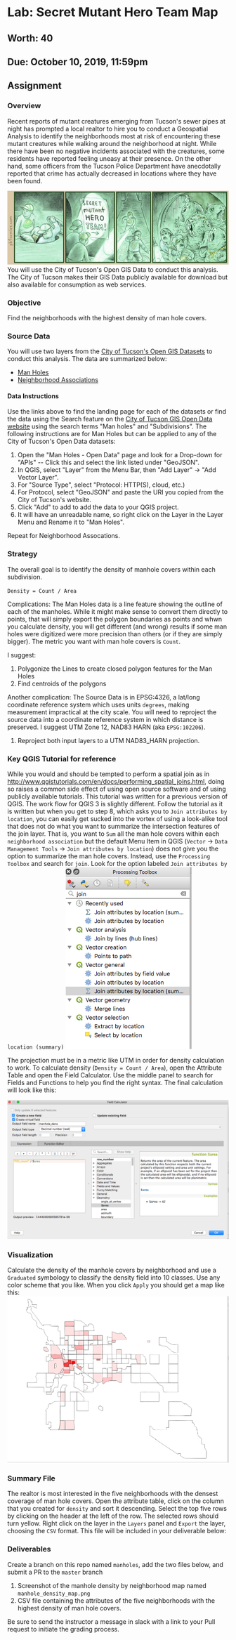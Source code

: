# Lab: Secret Mutant Hero Team Map
## Worth: 40
## Due: October 10, 2019, 11:59pm
## Assignment

### Overview
Recent reports of mutant creatures emerging from Tucson's sewer pipes at night has prompted a local realtor to hire 
you to conduct a Geospatial Analysis to identify the neighborhoods most at risk of encountering these mutant creatures 
while walking around the neighborhood at night. While there have been no negative incidents associated with the creatures, 
some residents have reported feeling uneasy at their presence. On the other hand, some officers from the Tucson Police 
Department have anecdotally reported that crime has actually decreased in locations where they have been found. 

![PBF Comic: Secret Mutant Hero Team](PBF198-Secret_Mutant_Hero_Team.jpg)
You will use the City of Tucson's Open GIS Data to conduct this analysis. The City of Tucson makes their GIS Data publicly available for download but also available for consumption as web services. 

### Objective
Find the neighborhoods with the highest density of man hole covers.

### Source Data
You will use two layers from the [City of Tucson's Open GIS Datasets](http://gisdata.tucsonaz.gov/) to conduct this analysis.
The data are summarized below:
- [Man Holes](http://gisdata.tucsonaz.gov/datasets/60a2bb58e8054bee8562127bfa0d9fc1_9)
- [Neighborhood Associations](http://gisdata.tucsonaz.gov/datasets/828d637891e94d95a2e62cf62ad2f7e0_0)

#### Data Instructions
Use the links above to find the landing page for each of the datasets or find the data using the Search feature on the [City of Tucson GIS Open Data website](http://gisdata.tucsonaz.gov/) using the search terms "Man holes" and "Subdivisions". The following instructions are for Man Holes but can be applied to any of the City of Tucson's Open Data datasets:

1. Open the "Man Holes - Open Data" page and look for a Drop-down for "APIs" -- Click this and select the link listed under "GeoJSON".
2. In QGIS, select "Layer" from the Menu Bar, then "Add Layer" -> "Add Vector Layer". 
3. For "Source Type", select "Protocol: HTTP(S), cloud, etc.)
4. For Protocol, select "GeoJSON" and paste the URI you copied from the City of Tucson's website. 
5. Click "Add" to add to add the data to your QGIS project. 
6. It will have an unreadable name, so right click on the Layer in the Layer Menu and Rename it to "Man Holes".

Repeat for Neighborhood Assocations.

### Strategy
The overall goal is to identify the density of manhole covers within each subdivision. 

`Density = Count / Area`

Complications: The Man Holes data is a line feature showing the outline of each of the manholes. While it might make sense
to convert them directly to points, that will simply export the polygon boundaries as points and whwn you calculate density, you will get different (and wrong) results if some man holes were digitized were more precision than others (or if they are simply bigger). The metric you want with man hole covers is `Count`. 

I suggest:
1. Polygonize the Lines to create closed polygon features for the Man Holes
2. Find centroids of the polygons

Another complication: The Source Data is in EPSG:4326, a lat/long coordinate reference system which uses units `degrees`, making measurement impractical at the city scale. You will need to reproject the source data into a coordinate reference system in which distance is preserved. I suggest UTM Zone 12, NAD83 HARN (aka `EPSG:102206`). 

1. Reproject both input layers to a UTM NAD83_HARN projection.

### Key QGIS Tutorial for reference
While you would and should be tempted to perform a spatial join as in http://www.qgistutorials.com/en/docs/performing_spatial_joins.html, doing so raises a common side effect of using open source software and of using publicly available tutorials. 
This tutorial was written for a previous version of QGIS. The work flow for QGIS 3 is slightly different. Follow the tutorial as it is written but when you get to step 8, which asks you to `Join attributes by location`, you can easily get 
sucked into the vortex of using a look-alike tool that does not do what you want to summarize the intersection features of the join layer. That is, you want to `Sum` all the man hole covers within each `neighborhood association` but the default Menu Item in QGIS (`Vector` -> `Data Management Tools` -> `Join attributes by location`) does not give you the option to summarize the man hole covers. Instead, use the `Processing Toolbox` and search for `join`. Look for the option labeled `Join attributes by location (summary)`
![Join Processing Toolbox Screenshot](join_processing.png)

The projection must be in a metric like UTM in order for density calculation to work. To calculate density (`Density = Count / Area`), open the Attribute Table and open the Field Calculator. Use the middle panel to search for Fields and Functions to help you find the right syntax. The final calculation will look like this:

![Screenshot of field calculator](field_calculator.png)

### Visualization
Calculate the density of the manhole covers by neighborhood and use a `Graduated` symbology to classify the density field into 10 classes. Use any color scheme that you like. When you click `Apply` you should get a map like this:
![Screenshot of density map](sample_screenshot.png)

### Summary File
The realtor is most interested in the five neighborhoods with the densest coverage of man hole covers. Open the attribute table, click on the column that you created for `density` and sort it descending. Select the top five rows by clicking on the header at the left of the row. The selected rows should turn yellow. Right click on the layer in the `Layers` panel and `Export` the layer, choosing the `CSV` format. This file will be included in your deliverable below:

### Deliverables
Create a branch on this repo named `manholes`, add the two files below, and submit a PR to the `master` branch
1. Screenshot of the manhole density by neighborhood map named `manhole_density_map.png`
2. CSV file containing the attributes of the five neighborhoods with the highest density of man hole covers.

Be sure to send the instructor a message in slack with a link to your Pull request to initiate the grading process.
